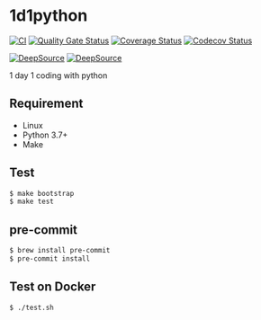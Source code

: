 # 1d1python

[![CI](https://github.com/zrma/1d1python/workflows/CI/badge.svg)](https://github.com/zrma/1d1python/actions)
[![Quality Gate Status](https://sonarcloud.io/api/project_badges/measure?project=1d1python&metric=alert_status)](https://sonarcloud.io/dashboard?id=1d1python)
[![Coverage Status](https://coveralls.io/repos/github/zrma/1d1python/badge.svg?branch=master)](https://coveralls.io/github/zrma/1d1python?branch=master)
[![Codecov Status](https://codecov.io/gh/zrma/1d1python/branch/master/graphs/badge.svg)](https://codecov.io/gh/zrma/1d1python)

[![DeepSource](https://deepsource.io/gh/zrma/1d1python.svg/?label=active+issues&show_trend=true)](https://deepsource.io/gh/zrma/1d1python/?ref=repository-badge)
[![DeepSource](https://deepsource.io/gh/zrma/1d1python.svg/?label=resolved+issues&show_trend=true)](https://deepsource.io/gh/zrma/1d1python/?ref=repository-badge)

1 day 1 coding with python

## Requirement

- Linux
- Python 3.7+
- Make

## Test

```bash
$ make bootstrap
$ make test
```

## pre-commit

```bash
$ brew install pre-commit
$ pre-commit install
```

## Test on Docker

```bash
$ ./test.sh
```
